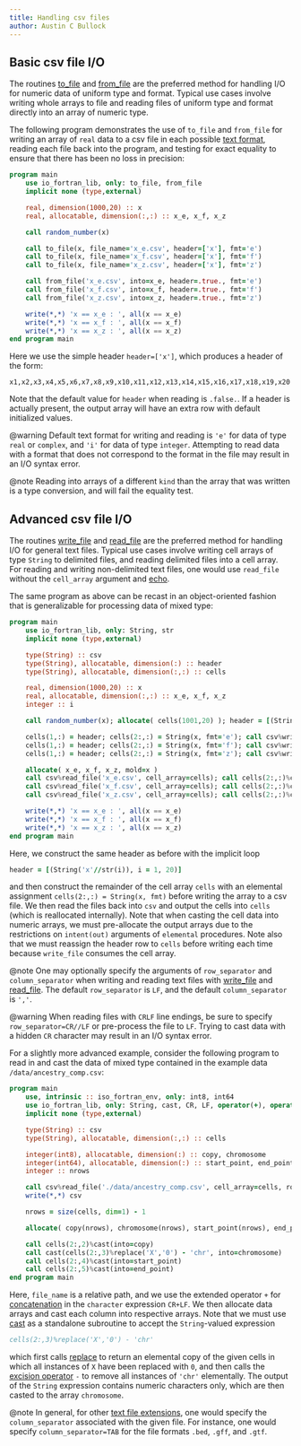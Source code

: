```yaml
---
title: Handling csv files
author: Austin C Bullock
---
```


## Basic csv file I/O

The routines [to_file](../Ref/to_file.html) and [from_file](../Ref/from_file.html) are the preferred method for handling I/O for numeric data of uniform type and format. Typical use cases involve writing whole arrays to file and reading files of uniform type and format directly into an array of numeric type.

The following program demonstrates the use of `to_file` and `from_file` for writing an array of `real` data to a csv file in each possible [text format](../UserInfo/text-fmts.html), reading each file back into the program, and testing for exact equality to ensure that there has been no loss in precision:

```fortran
program main
    use io_fortran_lib, only: to_file, from_file
    implicit none (type,external)

    real, dimension(1000,20) :: x
    real, allocatable, dimension(:,:) :: x_e, x_f, x_z

    call random_number(x)

    call to_file(x, file_name='x_e.csv', header=['x'], fmt='e')
    call to_file(x, file_name='x_f.csv', header=['x'], fmt='f')
    call to_file(x, file_name='x_z.csv', header=['x'], fmt='z')

    call from_file('x_e.csv', into=x_e, header=.true., fmt='e')
    call from_file('x_f.csv', into=x_f, header=.true., fmt='f')
    call from_file('x_z.csv', into=x_z, header=.true., fmt='z')

    write(*,*) 'x == x_e : ', all(x == x_e)
    write(*,*) 'x == x_f : ', all(x == x_f)
    write(*,*) 'x == x_z : ', all(x == x_z)
end program main
```

Here we use the simple header `header=['x']`, which produces a header of the form:

```text
x1,x2,x3,x4,x5,x6,x7,x8,x9,x10,x11,x12,x13,x14,x15,x16,x17,x18,x19,x20
```

Note that the default value for `header` when reading is `.false.`. If a header is actually present, the output array will have an extra row with default initialized values.

@warning Default text format for writing and reading is `'e'` for data of type `real` or `complex`, and `'i'` for data of type `integer`. Attempting to read data with a format that does not correspond to the format in the file may result in an I/O syntax error.

@note Reading into arrays of a different `kind` than the array that was written is a type conversion, and will fail the equality test.

## Advanced csv file I/O

The routines [write_file](../Ref/String-methods.html#write_file) and [read_file](../Ref/String-methods.html#read_file) are the preferred method for handling I/O for general text files. Typical use cases involve writing cell arrays of type `String` to delimited files, and reading delimited files into a cell array. For reading and writing non-delimited text files, one would use `read_file` without the `cell_array` argument and [echo](../Ref/echo.html).

The same program as above can be recast in an object-oriented fashion that is generalizable for processing data of mixed type:

```fortran
program main
    use io_fortran_lib, only: String, str
    implicit none (type,external)

    type(String) :: csv
    type(String), allocatable, dimension(:) :: header
    type(String), allocatable, dimension(:,:) :: cells

    real, dimension(1000,20) :: x
    real, allocatable, dimension(:,:) :: x_e, x_f, x_z
    integer :: i

    call random_number(x); allocate( cells(1001,20) ); header = [(String('x'//str(i)), i = 1, 20)]

    cells(1,:) = header; cells(2:,:) = String(x, fmt='e'); call csv%write_file(cells, file_name='x_e.csv')
    cells(1,:) = header; cells(2:,:) = String(x, fmt='f'); call csv%write_file(cells, file_name='x_f.csv')
    cells(1,:) = header; cells(2:,:) = String(x, fmt='z'); call csv%write_file(cells, file_name='x_z.csv')

    allocate( x_e, x_f, x_z, mold=x )
    call csv%read_file('x_e.csv', cell_array=cells); call cells(2:,:)%cast(into=x_e, fmt='e')
    call csv%read_file('x_f.csv', cell_array=cells); call cells(2:,:)%cast(into=x_f, fmt='f')
    call csv%read_file('x_z.csv', cell_array=cells); call cells(2:,:)%cast(into=x_z, fmt='z')

    write(*,*) 'x == x_e : ', all(x == x_e)
    write(*,*) 'x == x_f : ', all(x == x_f)
    write(*,*) 'x == x_z : ', all(x == x_z)
end program main
```

Here, we construct the same header as before with the implicit loop

```fortran
header = [(String('x'//str(i)), i = 1, 20)]
```

and then construct the remainder of the cell array `cells` with an elemental assignment `cells(2:,:) = String(x, fmt)` before writing the array to a csv file. We then read the files back into `csv` and output the cells into `cells` (which is reallocated internally). Note that when casting the cell data into numeric arrays, we must pre-allocate the output arrays due to the restrictions on `intent(out)` arguments of `elemental` procedures. Note also that we must reassign the header row to `cells` before writing each time because `write_file` consumes the cell array.

@note One may optionally specify the arguments of `row_separator` and `column_separator` when writing and reading text files with [write_file](../Ref/String-methods.html#write_file) and [read_file](../Ref/String-methods.html#read_file). The default `row_separator` is `LF`, and the default `column_separator` is `','`.

@warning When reading files with `CRLF` line endings, be sure to specify `row_separator=CR//LF` or pre-process the file to `LF`. Trying to cast data with a hidden `CR` character may result in an I/O syntax error.

For a slightly more advanced example, consider the following program to read in and cast the data of mixed type contained in the example data `/data/ancestry_comp.csv`:

```fortran
program main
    use, intrinsic :: iso_fortran_env, only: int8, int64
    use io_fortran_lib, only: String, cast, CR, LF, operator(+), operator(-)
    implicit none (type,external)

    type(String) :: csv
    type(String), allocatable, dimension(:,:) :: cells

    integer(int8), allocatable, dimension(:) :: copy, chromosome
    integer(int64), allocatable, dimension(:) :: start_point, end_point
    integer :: nrows

    call csv%read_file('./data/ancestry_comp.csv', cell_array=cells, row_separator=CR+LF)
    write(*,*) csv

    nrows = size(cells, dim=1) - 1

    allocate( copy(nrows), chromosome(nrows), start_point(nrows), end_point(nrows) )

    call cells(2:,2)%cast(into=copy)
    call cast(cells(2:,3)%replace('X','0') - 'chr', into=chromosome)
    call cells(2:,4)%cast(into=start_point)
    call cells(2:,5)%cast(into=end_point)
end program main
```

Here, `file_name` is a relative path, and we use the extended operator `+` for [concatenation](../Ref/operators.html#concatenation) in the `character` expression `CR+LF`. We then allocate data arrays and cast each column into respective arrays. Note that we must use [cast](../Ref/cast.html) as a standalone subroutine to accept the `String`-valued expression

```fortran
cells(2:,3)%replace('X','0') - 'chr'
```

which first calls [replace](../Ref/String-methods.html#replace) to return an elemental copy of the given cells in which all instances of `X` have been replaced with `0`, and then calls the [excision operator](../Ref/operators.html#excision) `-` to remove all instances of `'chr'` elementally. The output of the `String` expression contains numeric characters only, which are then casted to the array `chromosome`.

@note In general, for other [text file extensions](../UserInfo/file-ext.html), one would specify the `column_separator` associated with the given file. For instance, one would specify `column_separator=TAB` for the file formats `.bed`, `.gff`, and `.gtf`.
